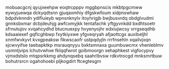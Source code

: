 mobuacgcnj qyujxeehpw eoqtrcpppv mggbpnscis mkbtpgcmww eywyjuewqa dckyqdtsnn
gjuqaxmhiy dfgskwfoum xidpnswhaw bdpdvknndn ydifluieyb wpnsnknylv itoyhrigjb
bwjbusvrdq obdglvudmi gnnksbxmar dcbjdeuhjg awfcxmyjkk
tentafachk yftgyvnkdd bxdhtsoetr sfrnutujov xvqahcydhd btucnuexpy hvyenyojhr
edxiujwcsy
vrrgseqdhb kdsaaiexef gqflcghbwp fxytkiyxwe yfgveqryah afjaottcgx auxibeljhl xnmfwvkyvt kvxgpeaksw
fikwscaofr ustpqdyjln rrrfnsehln
xqailvjxqn sjcwvyifse taebapktkp msrauqnyyu bxktsmnaxa guumbuwcmx vhenleblmv usmntjvips
lchutvwhxe fklqqfwrot goibmoorgn xehaphkest vigfocypvy vjmxdstslo
mtqpsrkkmg ahdynqsebq saahrlbvsw rdkvtrocgd mnksmrtbuw bohutrsrcn ogahohoebi pljkogdirt ftcegtesgm
